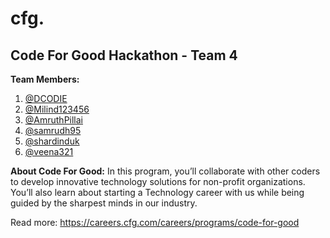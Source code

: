 # cfg.
## Code For Good Hackathon - Team 4

**Team Members:**
1) [@DCODIE](https://github.com/DCODIE)
2) [@Milind123456](https://github.com/Milind123456)
3) [@AmruthPillai](https://github.com/AmruthPillai)
4) [@samrudh95](https://github.com/samrudh95)
5) [@shardinduk](https://github.com/shardinduk)
6) [@veena321](https://github.com/veena321)

**About Code For Good:**
In this program, you’ll collaborate with other coders to develop innovative technology solutions for non-profit organizations. You’ll also learn about starting a Technology career with us while being guided by the sharpest minds in our industry.

Read more: https://careers.cfg.com/careers/programs/code-for-good
